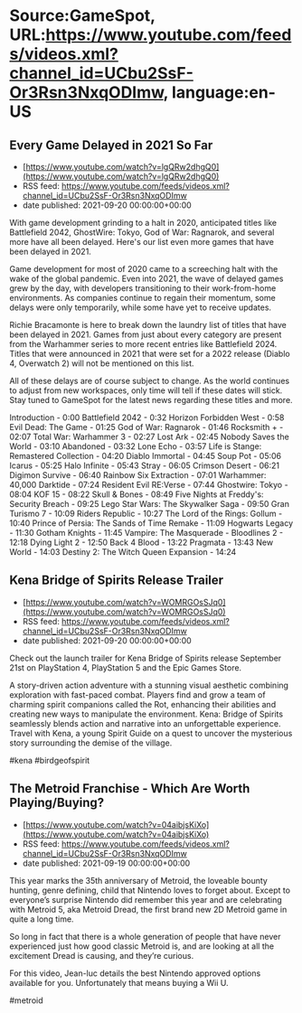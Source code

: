 # Source:GameSpot, URL:https://www.youtube.com/feeds/videos.xml?channel_id=UCbu2SsF-Or3Rsn3NxqODImw, language:en-US

## Every Game Delayed in 2021 So Far
 - [https://www.youtube.com/watch?v=lgQRw2dhgQ0](https://www.youtube.com/watch?v=lgQRw2dhgQ0)
 - RSS feed: https://www.youtube.com/feeds/videos.xml?channel_id=UCbu2SsF-Or3Rsn3NxqODImw
 - date published: 2021-09-20 00:00:00+00:00

With game development grinding to a halt in 2020, anticipated titles like Battlefield 2042, GhostWire: Tokyo, God of War: Ragnarok, and several more have all been delayed. Here's our list even more games that have been delayed in 2021.

Game development for most of 2020 came to a screeching halt with the wake of the global pandemic. Even into 2021, the wave of delayed games grew by the day, with developers transitioning to their work-from-home environments. As companies continue to regain their momentum, some delays were only temporarily, while some have yet to receive updates. 

Richie Bracamonte is here to break down the laundry list of titles that have been delayed in 2021. Games from just about every category are present from the Warhammer series to more recent entries like Battlefield 2024. Titles that were announced in 2021 that were set for a 2022 release (Diablo 4, Overwatch 2) will not be mentioned on this list.

All of these delays are of course subject to change. As the world continues to adjust from new workspaces, only time will tell if these dates will stick. Stay tuned to GameSpot for the latest news regarding these titles and more. 

Introduction - 0:00
Battlefield 2042 - 0:32
Horizon Forbidden West - 0:58
Evil Dead: The Game - 01:25
God of War: Ragnarok - 01:46
Rocksmith + - 02:07
Total War: Warhammer 3 - 02:27
Lost Ark - 02:45
Nobody Saves the World - 03:10
Abandoned - 03:32
Lone Echo - 03:57
Life is Stange: Remastered Collection - 04:20
Diablo Immortal - 04:45
Soup Pot - 05:06
Icarus - 05:25
Halo Infinite - 05:43
Stray - 06:05
Crimson Desert - 06:21
Digimon Survive - 06:40
Rainbow Six Extraction - 07:01
Warhammer: 40,000 Darktide - 07:24
Resident Evil RE:Verse - 07:44
Ghostwire: Tokyo - 08:04
KOF 15 - 08:22
Skull & Bones - 08:49
Five Nights at Freddy's: Security Breach - 09:25
Lego Star Wars: The Skywalker Saga - 09:50
Gran Turismo 7 - 10:09
Riders Republic - 10:27
The Lord of the Rings: Gollum - 10:40
Prince of Persia: The Sands of Time Remake - 11:09
Hogwarts Legacy - 11:30
Gotham Knights - 11:45
Vampire: The Masquerade - Bloodlines 2 - 12:18
Dying Light 2 - 12:50
Back 4 Blood - 13:22
Pragmata - 13:43
New World - 14:03
Destiny 2: The Witch Queen Expansion - 14:24

## Kena  Bridge of Spirits Release Trailer
 - [https://www.youtube.com/watch?v=WOMRGOsSJq0](https://www.youtube.com/watch?v=WOMRGOsSJq0)
 - RSS feed: https://www.youtube.com/feeds/videos.xml?channel_id=UCbu2SsF-Or3Rsn3NxqODImw
 - date published: 2021-09-20 00:00:00+00:00

Check out the launch trailer for Kena Bridge of Spirits release September 21st on PlayStation 4, PlayStation 5 and the Epic Games Store. 

A story-driven action adventure with a stunning visual aesthetic combining exploration with fast-paced combat. Players find and grow a team of charming spirit companions called the Rot, enhancing their abilities and creating new ways to manipulate the environment. Kena: Bridge of Spirits seamlessly blends action and narrative into an unforgettable experience. Travel with Kena, a young Spirit Guide on a quest to uncover the mysterious story surrounding the demise of the village.

#kena #birdgeofspirit

## The Metroid Franchise - Which Are Worth Playing/Buying?
 - [https://www.youtube.com/watch?v=04aibjsKiXo](https://www.youtube.com/watch?v=04aibjsKiXo)
 - RSS feed: https://www.youtube.com/feeds/videos.xml?channel_id=UCbu2SsF-Or3Rsn3NxqODImw
 - date published: 2021-09-19 00:00:00+00:00

This year marks the 35th anniversary of Metroid, the loveable bounty hunting, genre defining, child that Nintendo loves to forget about. Except to everyone’s surprise Nintendo did remember this year and are celebrating with Metroid 5, aka Metroid Dread, the first brand new 2D Metroid game in quite a long time.

So long in fact that there is a whole generation of people that have never experienced just how good classic Metroid is, and are looking at all the excitement Dread is causing, and they’re curious. 

For this video, Jean-luc details the best Nintendo approved options available for you. Unfortunately that means buying a Wii U.

#metroid


